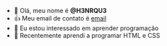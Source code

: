 - 👋 Olá, meu nome é **@H3NRQU3**
- :+1: Meu email de contato é [email](henrique.chincoviaki@escola.pr.gov.br)
- 👀 Eu estou interessado em aprender programação
- 🌱 Recentemente aprendi a programar HTML e CSS
